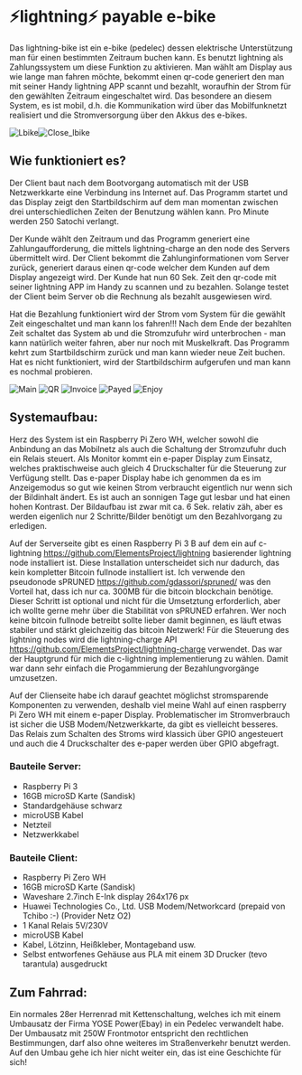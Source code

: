 # ⚡lightning⚡ payable e-bike

Das lightning-bike ist ein e-bike (pedelec) dessen elektrische Unterstützung man für einen bestimmten Zeitraum buchen kann. 
Es benutzt lightning als Zahlungssystem um diese Funktion zu aktivieren. Man wählt am Display aus wie lange man fahren möchte, 
bekommt einen qr-code generiert den man mit seiner Handy lightning APP scannt und bezahlt, woraufhin der Strom für den gewählten
Zeitraum eingeschaltet wird. Das besondere an diesem System, es ist mobil, d.h. die Kommunikation wird über das Mobilfunknetzt
realisiert und die Stromversorgung über den Akkus des e-bikes.    

![Lbike](img/lbike.png)![Close_lbike](img/close_lbike.png)


## Wie funktioniert es?

Der Client baut nach dem Bootvorgang automatisch mit der USB Netzwerkkarte eine Verbindung ins Internet auf. Das Programm startet
und das Display zeigt den Startbildschirm auf dem man momentan zwischen drei unterschiedlichen Zeiten der Benutzung wählen kann.
Pro Minute werden 250 Satochi verlangt. 

Der Kunde wählt den Zeitraum und das Programm generiert eine Zahlungaufforderung, die mittels lightning-charge an den node des
Servers übermittelt wird. Der Client bekommt die Zahlunginformationen vom Server zurück, generiert daraus einen qr-code welcher
dem Kunden auf dem Display angezeigt wird. Der Kunde hat nun 60 Sek. Zeit den qr-code mit seiner lightning APP im Handy zu scannen
und zu bezahlen. Solange testet der Client beim Server ob die Rechnung als bezahlt ausgewiesen wird.

Hat die Bezahlung funktioniert wird der Strom vom System für die gewählt Zeit eingeschaltet und man kann los fahren!!! 
Nach dem Ende der bezahlten Zeit schaltet das System ab und die Stromzufuhr wird unterbrochen - man kann natürlich weiter fahren,
aber nur noch mit Muskelkraft. Das Programm kehrt zum Startbildschirm zurück und man kann wieder neue Zeit buchen. Hat es nicht 
funktioniert, wird der Startbildschirm aufgerufen und man kann es nochmal probieren.


![Main](img/main.png)
![QR](img/qr.png)
![Invoice](img/invoice.png)
![Payed](img/payed.png)
![Enjoy](img/enjoy.png)


## Systemaufbau:

Herz des System ist ein Raspberry Pi Zero WH, welcher sowohl die Anbindung an das Mobilnetz als auch die Schaltung der 
Stromzufuhr duch ein Relais steuert. Als Monitor kommt ein e-paper Display zum Einsatz, welches praktischweise auch gleich 
4 Druckschalter für die Steuerung zur Verfügung stellt. Das e-paper Display habe ich genommen da es im Anzeigemodus so gut wie 
keinen Strom verbraucht eigentlich nur wenn sich der Bildinhalt ändert. Es ist auch an sonnigen Tage gut lesbar und hat 
einen hohen Kontrast. Der Bildaufbau ist zwar mit ca. 6 Sek. relativ zäh, aber es werden eigenlich nur 2 Schritte/Bilder
benötigt um den Bezahlvorgang zu erledigen.  

Auf der Serverseite gibt es einen Raspberry Pi 3 B auf dem ein auf c-lightning https://github.com/ElementsProject/lightning 
basierender lightning node installiert ist. Diese Installation unterscheidet sich nur dadurch, das kein kompletter Bitcoin 
fullnode installiert ist. Ich verwende den pseudonode sPRUNED https://github.com/gdassori/spruned/ was den Vorteil hat, dass
ich nur ca. 300MB für die bitcoin blockchain benötige. Dieser Schritt ist optional und nicht für die Umsetztung erforderlich, 
aber ich wollte gerne mehr über die Stabilität von sPRUNED erfahren. Wer noch keine bitcoin fullnode betreibt sollte lieber damit
beginnen, es läuft etwas stabiler und stärkt gleichzeitig das bitcoin Netzwerk! Für die Steuerung des lightning nodes wird die
lightning-charge API https://github.com/ElementsProject/lightning-charge verwendet. Das war der Hauptgrund für mich die 
c-lightning implementierung zu wählen. Damit war dann sehr einfach die Progammierung der Bezahlungvorgänge umzusetzen.

Auf der Clienseite habe ich darauf geachtet möglichst stromsparende Komponenten zu verwenden, deshalb viel meine Wahl 
auf einen raspberry Pi Zero WH mit einem e-paper Display. Problematischer im Stromverbrauch ist sicher die USB Modem/Netzwerkkarte,
da gibt es vielleicht besseres. Das Relais zum Schalten des Stroms wird klassich über GPIO angesteuert und auch die 
4 Druckschalter des e-paper werden über GPIO abgefragt.

### Bauteile Server:
- Raspberry Pi 3
- 16GB microSD Karte (Sandisk)
- Standardgehäuse schwarz
- microUSB Kabel
- Netzteil
- Netzwerkkabel

### Bauteile Client:
- Raspberry Pi Zero WH
- 16GB microSD Karte (Sandisk)
- Waveshare 2.7inch E-Ink display 264x176 px 
- Huawei Technologies Co., Ltd. USB Modem/Networkcard
  (prepaid von Tchibo :-) (Provider Netz O2)
- 1 Kanal Relais 5V/230V
- microUSB Kabel
- Kabel, Lötzinn, Heißkleber, Montageband usw.
- Selbst entworfenes Gehäuse aus PLA mit einem 3D Drucker (tevo tarantula) ausgedruckt

## Zum Fahrrad:

Ein normales 28er Herrenrad mit Kettenschaltung, welches ich mit einem Umbausatz der Firma YOSE Power(Ebay) 
in ein Pedelec verwandelt habe. Der Umbausatz mit 250W Frontmotor entspricht den rechtlichen Bestimmungen, 
darf also ohne weiteres im Straßenverkehr benutzt werden. Auf den Umbau gehe ich hier nicht weiter ein, 
das ist eine Geschichte für sich!





